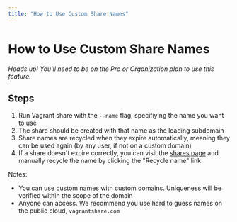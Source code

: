 ```yaml
---
title: "How to Use Custom Share Names"
---
```


# How to Use Custom Share Names

*Heads up! You'll need to be on the Pro or Organization plan to use this feature.*

## Steps

1. Run Vagrant share with the `--name` flag, specifiying the name you
want to use
2. The share should be created with that name as the leading subdomain
3. Share names are recycled when they expire automatically, meaning they
can be used again (by any user, if not on a custom domain)
4. If a share doesn't expire correctly, you can visit the [shares page](/shares)
and manually recycle the name by clicking the "Recycle name" link

Notes:

- You can use custom names with custom domains. Uniqueness will be verified
within the scope of the domain
- Anyone can access. We recommend you use hard to guess names on the
public cloud, `vagrantshare.com`
